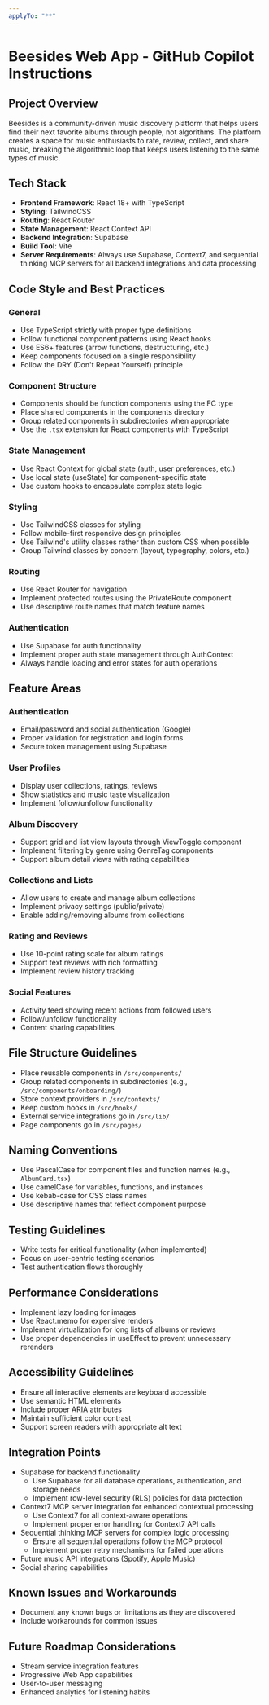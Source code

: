 ```yaml
---
applyTo: "**"
---
```


# Beesides Web App - GitHub Copilot Instructions

## Project Overview

Beesides is a community-driven music discovery platform that helps users find their next favorite albums through people, not algorithms. The platform creates a space for music enthusiasts to rate, review, collect, and share music, breaking the algorithmic loop that keeps users listening to the same types of music.

## Tech Stack

- **Frontend Framework**: React 18+ with TypeScript
- **Styling**: TailwindCSS
- **Routing**: React Router
- **State Management**: React Context API
- **Backend Integration**: Supabase
- **Build Tool**: Vite
- **Server Requirements**: Always use Supabase, Context7, and sequential thinking MCP servers for all backend integrations and data processing

## Code Style and Best Practices

### General

- Use TypeScript strictly with proper type definitions
- Follow functional component patterns using React hooks
- Use ES6+ features (arrow functions, destructuring, etc.)
- Keep components focused on a single responsibility
- Follow the DRY (Don't Repeat Yourself) principle

### Component Structure

- Components should be function components using the FC type
- Place shared components in the components directory
- Group related components in subdirectories when appropriate
- Use the `.tsx` extension for React components with TypeScript

### State Management

- Use React Context for global state (auth, user preferences, etc.)
- Use local state (useState) for component-specific state
- Use custom hooks to encapsulate complex state logic

### Styling

- Use TailwindCSS classes for styling
- Follow mobile-first responsive design principles
- Use Tailwind's utility classes rather than custom CSS when possible
- Group Tailwind classes by concern (layout, typography, colors, etc.)

### Routing

- Use React Router for navigation
- Implement protected routes using the PrivateRoute component
- Use descriptive route names that match feature names

### Authentication

- Use Supabase for auth functionality
- Implement proper auth state management through AuthContext
- Always handle loading and error states for auth operations

## Feature Areas

### Authentication

- Email/password and social authentication (Google)
- Proper validation for registration and login forms
- Secure token management using Supabase

### User Profiles

- Display user collections, ratings, reviews
- Show statistics and music taste visualization
- Implement follow/unfollow functionality

### Album Discovery

- Support grid and list view layouts through ViewToggle component
- Implement filtering by genre using GenreTag components
- Support album detail views with rating capabilities

### Collections and Lists

- Allow users to create and manage album collections
- Implement privacy settings (public/private)
- Enable adding/removing albums from collections

### Rating and Reviews

- Use 10-point rating scale for album ratings
- Support text reviews with rich formatting
- Implement review history tracking

### Social Features

- Activity feed showing recent actions from followed users
- Follow/unfollow functionality
- Content sharing capabilities

## File Structure Guidelines

- Place reusable components in `/src/components/`
- Group related components in subdirectories (e.g., `/src/components/onboarding/`)
- Store context providers in `/src/contexts/`
- Keep custom hooks in `/src/hooks/`
- External service integrations go in `/src/lib/`
- Page components go in `/src/pages/`

## Naming Conventions

- Use PascalCase for component files and function names (e.g., `AlbumCard.tsx`)
- Use camelCase for variables, functions, and instances
- Use kebab-case for CSS class names
- Use descriptive names that reflect component purpose

## Testing Guidelines

- Write tests for critical functionality (when implemented)
- Focus on user-centric testing scenarios
- Test authentication flows thoroughly

## Performance Considerations

- Implement lazy loading for images
- Use React.memo for expensive renders
- Implement virtualization for long lists of albums or reviews
- Use proper dependencies in useEffect to prevent unnecessary rerenders

## Accessibility Guidelines

- Ensure all interactive elements are keyboard accessible
- Use semantic HTML elements
- Include proper ARIA attributes
- Maintain sufficient color contrast
- Support screen readers with appropriate alt text

## Integration Points

- Supabase for backend functionality
  - Use Supabase for all database operations, authentication, and storage needs
  - Implement row-level security (RLS) policies for data protection
- Context7 MCP server integration for enhanced contextual processing
  - Use Context7 for all context-aware operations
  - Implement proper error handling for Context7 API calls
- Sequential thinking MCP servers for complex logic processing
  - Ensure all sequential operations follow the MCP protocol
  - Implement proper retry mechanisms for failed operations
- Future music API integrations (Spotify, Apple Music)
- Social sharing capabilities

## Known Issues and Workarounds

- Document any known bugs or limitations as they are discovered
- Include workarounds for common issues

## Future Roadmap Considerations

- Stream service integration features
- Progressive Web App capabilities
- User-to-user messaging
- Enhanced analytics for listening habits
